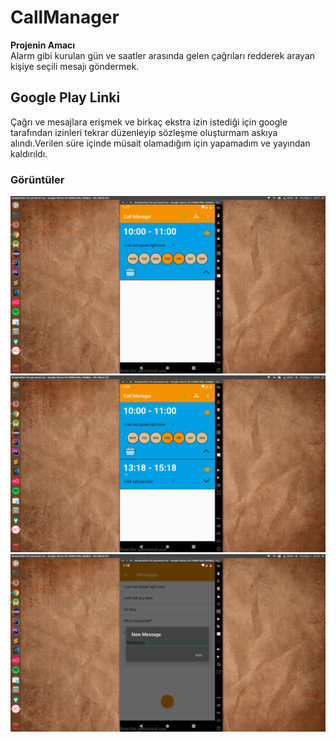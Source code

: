 # CallManager

**Projenin Amacı** <br/>
Alarm gibi kurulan gün ve saatler arasında gelen çağrıları redderek arayan kişiye seçili mesajı göndermek.

## Google Play Linki
Çağrı ve mesajlara erişmek ve birkaç ekstra izin istediği için google tarafından izinleri tekrar düzenleyip sözleşme oluşturmam 
askıya alındı.Verilen süre içinde müsait olamadığım için yapamadım ve yayından kaldırıldı.

### Görüntüler

![call-manager](https://github.com/efdali/CallManager/blob/master/screenshots/call-manager-anasayfa.png)
![call-manager](https://github.com/efdali/CallManager/blob/master/screenshots/call-manager2.png)
![call-manager](https://github.com/efdali/CallManager/blob/master/screenshots/call-manager3.png)

